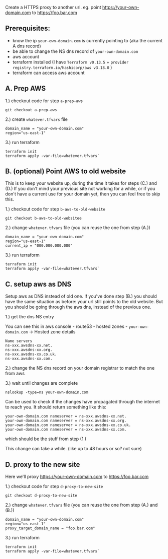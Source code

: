 Create a HTTPS proxy to another url.
eg. point https://your-own-domain.com to https://foo.bar.com

## Prerequisites:
- know the ip `your-own-domain.com` is currently pointing to (aka the current A dns record)
- be able to change the NS dns record of `your-own-domain.com`
- aws account
- terraform installed (I have `Terraform v0.13.5` + `provider registry.terraform.io/hashicorp/aws v3.18.0` )
- terraform can access aws account


## A. Prep AWS
1.) checkout code for step `a-prep-aws`
```
git checkout a-prep-aws
```

2.) create `whatever.tfvars` file
  ```
  domain_name = "your-own-domain.com"
  region="us-east-1"
  ```
 3.) run terraform
 ```
 terraform init
 terraform apply -var-file=whatever.tfvars`
 ```

## B. (optional) Point AWS to old website
This is to keep your website up, during the time it takes for steps (C.) and (D.)
If you don't mind your previous site not working for a while,
 or if you don't have a current use for your domain yet,
 then you can feel free to skip this.

 1.) checkout code for step `b-aws-to-old-website`
 ```
 git checkout b-aws-to-old-websitee
 ```
 2.) change `whatever.tfvars` file (you can reuse the one from step (A.))
 ```
 domain_name = "your-own-domain.com"
 region="us-east-1"
 current_ip = "000.000.000.000"
 ```
 3.) run terraform
 ```
 terraform init
 terraform apply -var-file=whatever.tfvars`
 ```

## C. setup aws as DNS
Setup aws as DNS instead of old one.
If you've done step (B.) you should have the same situation as before:
 your url still points to the old website.
  But you should be going through the aws dns, instead of the previous one.

1.) get the dns NS entry

You can see this in aws console - route53 - hosted zones - `your-own-domain.com` -> Hosted zone details
```
Name servers
ns-xxx.awsdns-xx.net.
ns-xxx.awsdns-xx.org.
ns-xxx.awsdns-xx.co.uk.
ns-xxx.awsdns-xx.com.
```

2.) change the NS dns record on your domain registrar to match the one from aws

3.) wait until changes are complete
```
nslookup -type=ns your-own-domain.com
```
Can be used to check if the changes have propagated through the internet to reach you.
It should return something like this:
```
your-own-domain.com	nameserver = ns-xxx.awsdns-xx.net.
your-own-domain.com	nameserver = ns-xxx.awsdns-xx.org.
your-own-domain.com	nameserver = ns-xxx.awsdns-xx.co.uk.
your-own-domain.com	nameserver = ns-xxx.awsdns-xx.com.
```
which should be the stuff from step (1.)

This change can take a while. (like up to 48 hours or so? not sure)

## D. proxy to the new site
Here we'll proxy https://your-own-domain.com to https://foo.bar.com

1.) checkout code for step `d-proxy-to-new-site`
```
git checkout d-proxy-to-new-site
```
2.) change `whatever.tfvars` file (you can reuse the one from step (A.) and (B.))
```
domain_name = "your-own-domain.com"
region="us-east-1"
proxy_target_domain_name = "foo.bar.com"
```
3.) run terraform
```
terraform init
terraform apply -var-file=whatever.tfvars`
```
